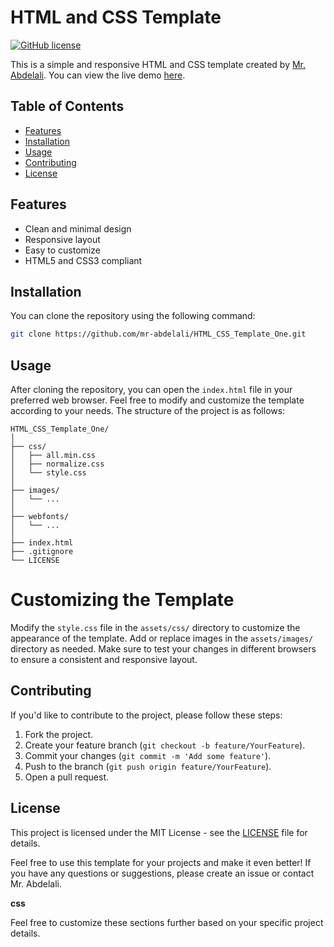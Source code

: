 # HTML and CSS Template

[![GitHub license](https://img.shields.io/badge/license-MIT-blue.svg)](https://github.com/mr-abdelali/HTML_CSS_Template_One/blob/main/LICENSE)

This is a simple and responsive HTML and CSS template created by [Mr. Abdelali](https://github.com/mr-abdelali). You can view the live demo [here](https://mr-abdelali.github.io/HTML_CSS_Template_One/).

## Table of Contents
- [Features](#features)
- [Installation](#installation)
- [Usage](#usage)
- [Contributing](#contributing)
- [License](#license)

## Features
- Clean and minimal design
- Responsive layout
- Easy to customize
- HTML5 and CSS3 compliant

## Installation
You can clone the repository using the following command:

```bash
git clone https://github.com/mr-abdelali/HTML_CSS_Template_One.git
```
## Usage
After cloning the repository, you can open the `index.html` file in your preferred web browser. Feel free to modify and customize the template according to your needs. The structure of the project is as follows:

```plaintext
HTML_CSS_Template_One/
│
├── css/
│   ├── all.min.css
│   ├── normalize.css
│   └── style.css
│
├── images/
│   └── ...
│
├── webfonts/
│   └── ...
│
├── index.html
├── .gitignore
└── LICENSE

```
# Customizing the Template

Modify the `style.css` file in the `assets/css/` directory to customize the appearance of the template. Add or replace images in the `assets/images/` directory as needed. Make sure to test your changes in different browsers to ensure a consistent and responsive layout.

## Contributing

If you'd like to contribute to the project, please follow these steps:

1. Fork the project.
2. Create your feature branch (`git checkout -b feature/YourFeature`).
3. Commit your changes (`git commit -m 'Add some feature'`).
4. Push to the branch (`git push origin feature/YourFeature`).
5. Open a pull request.

## License

This project is licensed under the MIT License - see the [LICENSE](LICENSE) file for details.

Feel free to use this template for your projects and make it even better! If you have any questions or suggestions, please create an issue or contact Mr. Abdelali.

**css**

Feel free to customize these sections further based on your specific project details.
